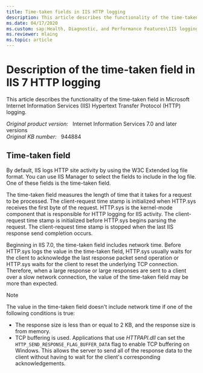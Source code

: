 ```yaml
---
title: Time-taken fields in IIS HTTP logging
description: This article describes the functionality of the time-taken field in Internet Information Services (IIS) 6.0 and IIS 7.0 HTTP logging, and also describes the values that are stored in the time-taken field.
ms.date: 04/17/2020
ms.custom: sap:Health, Diagnostic, and Performance Features\IIS logging
ms.reviewer: mlaing
ms.topic: article
---
```

# Description of the time-taken field in IIS 7 HTTP logging

This article describes the functionality of the time-taken field in Microsoft Internet Information Services (IIS) Hypertext Transfer Protocol (HTTP) logging.

_Original product version:_ &nbsp; Internet Information Services 7.0 and later versions  
_Original KB number:_ &nbsp; 944884

## Time-taken field

By default, IIS logs HTTP site activity by using the W3C Extended log file format. You can use IIS Manager to select the fields to include in the log file. One of these fields is the time-taken field.

The time-taken field measures the length of time that it takes for a request to be processed. The client-request time stamp is initialized when HTTP.sys receives the first byte of the request. HTTP.sys is the kernel-mode component that is responsible for HTTP logging for IIS activity. The client-request time stamp is initialized before HTTP.sys begins parsing the request. The client-request time stamp is stopped when the last IIS response send completion occurs.

Beginning in IIS 7.0, the time-taken field includes network time. Before HTTP.sys logs the value in the time-taken field, HTTP.sys usually waits for the client to acknowledge the last response packet send operation or HTTP.sys waits for the client to reset the underlying TCP connection. Therefore, when a large response or large responses are sent to a client over a slow network connection, the value of the time-taken field may be more than expected.

> [!NOTE]
> The value in the time-taken field doesn't include network time if one of the following conditions is true:
>
> - The response size is less than or equal to 2 KB, and the response size is from memory.
> - TCP buffering is used. Applications that use *HTTPAPI.dll* can set the `HTTP_SEND_RESPONSE_FLAG_BUFFER_DATA` flag to enable TCP buffering on Windows. This allows the server to send all of the response data to the client without having to wait for the client's corresponding acknowledgements.

